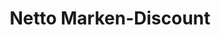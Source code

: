 ---
title: "Netto Marken-Discount"
url: /berlin/netto-marken-discount-urbanstrasse/
shop: Supermarkt
---